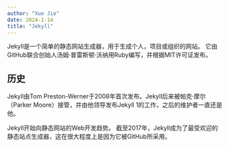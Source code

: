 ```yaml
---
author: "Xue Jie"
date: 2024-1-14
title: "Jekyll"
---
```

Jekyll是一个简单的静态网站生成器，用于生成个人，项目或组织的网站。 它由GitHub联合创始人汤姆·普雷斯顿·沃纳用Ruby编写，并根据MIT许可证发布。
## 历史
Jekyll由Tom Preston-Werner于2008年首次发布。Jekyll后来被帕克·摩尔（Parker Moore）接管，并由他领导发布Jekyll 1的工作，之后的维护者一直还是他。

Jekyll开始向静态网站的Web开发趋势。 截至2017年，Jekyll成为了最受欢迎的静态站点生成器，这在很大程度上是因为它被GitHub所采用。
